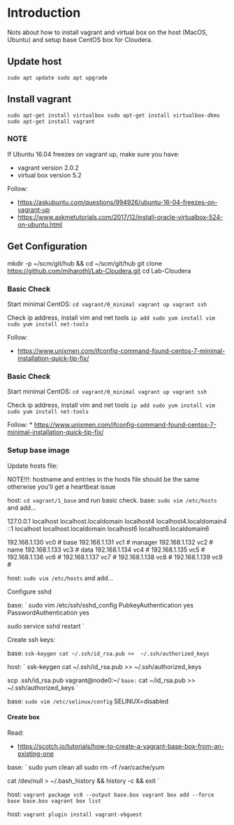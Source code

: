# Introduction

Nots about how to install vagrant and virtual box on the host (MacOS, Ubuntu)
and setup base CentOS box for Cloudera.

## Update host
`
sudo apt update
sudo apt upgrade
`

## Install vagrant
`
sudo apt-get install virtualbox
sudo apt-get install virtualbox-dkms
sudo apt-get install vagrant
`

### NOTE

If Ubuntu 16.04 freezes on vagrant up, make sure you have:
* vagrant version 2.0.2
* virtual box version 5.2

Follow:
* https://askubuntu.com/questions/994926/ubuntu-16-04-freezes-on-vagrant-up
* https://www.askmetutorials.com/2017/12/install-oracle-virtualbox-524-on-ubuntu.html

## Get Configuration
mkdir -p ~/scm/git/hub && cd ~/scm/git/hub
git clone https://github.com/miharothl/Lab-Cloudera.git
cd Lab-Cloudera

### Basic Check

Start minimal CentOS:
`
cd vagrant/0_minimal
vagrant up
vagrant ssh
`

Check ip address, install vim and net tools
`
ip add
sudo yum install vim
sudo yum install net-tools
`

Follow:
* https://www.unixmen.com/ifconfig-command-found-centos-7-minimal-installation-quick-tip-fix/

### Basic Check

Start minimal CentOS:
`
cd vagrant/0_minimal
vagrant up
vagrant ssh
`

Check ip address, install vim and net tools
`
ip add
sudo yum install vim
sudo yum install net-tools
`

Follow:
*
https://www.unixmen.com/ifconfig-command-found-centos-7-minimal-installation-quick-tip-fix/

### Setup base image

Update hosts file:

NOTE!!!: hostname and entries in the hosts file should be the same otherwise
you'll get a heartbeat issue

host: `cd vagrant/1_base` and run basic check.
base: `sudo vim /etc/hosts` and add...


127.0.0.1   localhost localhost.localdomain localhost4 localhost4.localdomain4
::1         localhost localhost.localdomain localhost6 localhost6.localdomain6

192.168.1.130 vc0 # base
192.168.1.131 vc1 # manager
192.168.1.132 vc2 # name
192.168.1.133 vc3 # data
192.168.1.134 vc4 #
192.168.1.135 vc5 #
192.168.1.136 vc6 #
192.168.1.137 vc7 #
192.168.1.138 vc8 #
192.168.1.139 vc9 #

host: `sudo vim /etc/hosts` and add...

Configure sshd

base:
`
sudo vim /etc/ssh/sshd_config
PubkeyAuthentication yes
PasswordAuthentication yes

sudo service sshd restart
`

Create ssh keys:

base:
`
ssk-keygen
cat ~/.ssh/id_rsa.pub >>  ~/.ssh/authorized_keys
`

host:
`
ssk-keygen
cat ~/.ssh/id_rsa.pub >>  ~/.ssh/authorized_keys

scp .ssh/id_rsa.pub   vagrant@node0:~/
`
base:
`
cat ~/id_rsa.pub >>  ~/.ssh/authorized_keys
`

base:
`
sudo vim /etc/selinux/config
`
SELINUX=disabled


#### Create box

Read:
* https://scotch.io/tutorials/how-to-create-a-vagrant-base-box-from-an-existing-one

base:
`
sudo yum clean all
sudo rm -rf /var/cache/yum

cat /dev/null > ~/.bash_history && history -c && exit
`

host:
`
vagrant package vc0 --output base.box
vagrant box add --force base base.box
vagrant box list
`

host:
`
vagrant plugin install vagrant-vbguest
`
